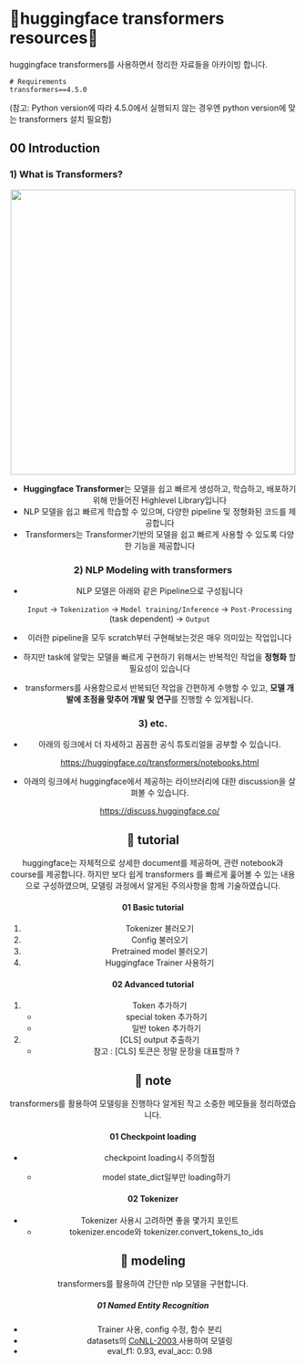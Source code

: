 # 🤗huggingface transformers resources🤗

huggingface transformers를 사용하면서 정리한 자료들을 아카이빙 합니다.

```
# Requirements
transformers==4.5.0
```
(참고: Python version에 따라 4.5.0에서 실행되지 않는 경우엔 python version에 맞는 transformers 설치 필요함)


## 00 Introduction



### 1) What is Transformers?

<center><img src='https://raw.githubusercontent.com/yukyunglee/yukyunglee.github.io/master/HF.png' width=500>

* **Huggingface Transformer**는 모델을 쉽고 빠르게 생성하고, 학습하고, 배포하기 위해 만들어진 Highlevel Library입니다
* NLP 모델을 쉽고 빠르게 학습할 수 있으며, 다양한 pipeline 및 정형화된 코드를 제공합니다
* Transformers는 Transformer기반의 모델을 쉽고 빠르게 사용할 수 있도록 다양한 기능을 제공합니다



### 2) NLP Modeling with transformers

* NLP 모델은 아래와 같은 Pipeline으로 구성됩니다

  `Input` -> `Tokenization` -> `Model training/Inference` -> `Post-Processing` (task dependent) -> `Output`

* 이러한 pipeline을 모두 scratch부터 구현해보는것은 매우 의미있는 작업입니다
* 하지만 task에 알맞는 모델을 빠르게 구현하기 위해서는 반복적인 작업을 **정형화** 할 필요성이 있습니다
* transformers를 사용함으로서 반복되던 작업을 간편하게 수행할 수 있고, **모델 개발에 초점을 맞추어 개발 및 연구**를 진행할 수 있게됩니다.



### 3) etc.

* 아래의 링크에서 더 자세하고 꼼꼼한 공식 튜토리얼을 공부할 수 있습니다. 

   https://huggingface.co/transformers/notebooks.html

* 아래의 링크에서 huggingface에서 제공하는 라이브러리에 대한 discussion을 살펴볼 수 있습니다. 

  https://discuss.huggingface.co/



## 📂 tutorial

huggingface는 자체적으로 상세한 document를 제공하며, 관련 notebook과 course를 제공합니다. 하지만 보다 쉽게 transformers 를 빠르게 훑어볼 수 있는 내용으로 구성하였으며, 모델링 과정에서 알게된 주의사항을 함께 기술하였습니다. 

#### 01 Basic tutorial

1) Tokenizer 불러오기
2) Config 불러오기
3) Pretrained model 불러오기
4) Huggingface Trainer 사용하기



#### 02 Advanced tutorial

1. Token 추가하기 
   * special token 추가하기
   * 일반 token 추가하기
2. [CLS] output 추출하기
   * 참고 : [CLS] 토큰은 정말 문장을 대표할까 ?



## 📂 note

transformers를 활용하여 모델링을 진행하다 알게된 작고 소중한 메모들을 정리하였습니다.

#### 01 Checkpoint loading

* checkpoint loading시 주의할점

  * model state_dict일부만 loading하기

  

#### 02 Tokenizer

* Tokenizer 사용시 고려하면 좋을 몇가지 포인트
  * tokenizer.encode와 tokenizer.convert_tokens_to_ids



## 📂 modeling

transformers를 활용하여 간단한 nlp 모델을 구현합니다.

##### 01 Named Entity Recognition

* Trainer 사용, config 수정, 함수 분리
* datasets의 [CoNLL-2003 ](https://www.aclweb.org/anthology/W03-0419.pdf) 사용하여 모델링
* eval_f1: 0.93, eval_acc: 0.98

